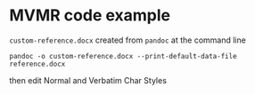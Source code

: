 # MVMR code example
 
`custom-reference.docx` created from `pandoc` at the command line

```
pandoc -o custom-reference.docx --print-default-data-file reference.docx
```

then edit Normal and Verbatim Char Styles
